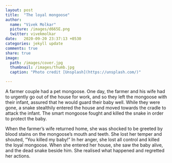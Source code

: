 ```yaml
---
layout: post
title:  "The loyal mongoose"
author: 
  name: "Vivek Molkar"
  picture: /images/d665E.png
  twitter: vivekmolkar
date:   2020-09-20 23:37:13 +0530
categories: jekyll update
comments: true
share: true
image:
  path: /images/cover.jpg
  thumbnail: /images/thumb.jpg
  caption: "Photo credit [Unsplash](https://unsplash.com/)"

---
```

A farmer couple had a pet mongoose. One day, the farmer and his wife had to urgently go out of the house for work, and so they left the mongoose with their infant, assured that he would guard their baby well. While they were gone, a snake stealthily entered the house and moved towards the cradle to attack the infant. The smart mongoose fought and killed the snake in order to protect the baby.

When the farmer’s wife returned home, she was shocked to be greeted by blood stains on the mongoose’s mouth and teeth. She lost her temper and shouted, “You killed my baby!” In her anger, she lost all control and killed the loyal mongoose. When she entered her house, she saw the baby alive, and the dead snake beside him. She realised what happened and regretted her actions.

